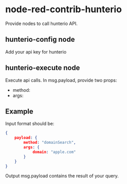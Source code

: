 # node-red-contrib-hunterio
Provide nodes to call hunterio API.

## hunterio-config node
Add your api key for hunterio

## hunterio-execute node
Execute api calls. In msg.payload, provide two props:
- method: 
- args: 


## Example
Input format should be:
```json
{
    payload: {
        method: "domainSearch",
        args: {
            domain: "apple.com"
        }
    }
}
```

Output msg.payload contains the result of your query.
